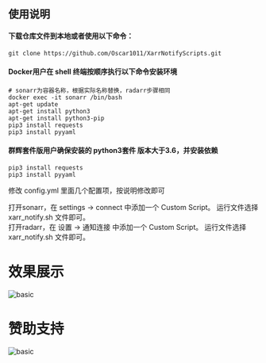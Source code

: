 ## 使用说明

#### 下载仓库文件到本地或者使用以下命令：

    git clone https://github.com/Oscar1011/XarrNotifyScripts.git

#### Docker用户在 shell 终端按顺序执行以下命令安装环境

    # sonarr为容器名称，根据实际名称替换，radarr步骤相同
    docker exec -it sonarr /bin/bash  
    apt-get update
    apt-get install python3
    apt-get install python3-pip
    pip3 install requests
    pip3 install pyyaml

#### 群辉套件版用户确保安装的 python3套件 版本大于3.6，并安装依赖

    pip3 install requests
    pip3 install pyyaml

修改 config.yml 里面几个配置项，按说明修改即可

打开sonarr，在 settings -> connect 中添加一个 Custom Script。 运行文件选择 xarr_notify.sh 文件即可。\
打开radarr，在 设置 -> 通知连接 中添加一个 Custom Script。 运行文件选择 xarr_notify.sh 文件即可。

# 效果展示
![basic](https://gitee.com/oscar1011/raw/raw/master/20220225171813.png)

# 赞助支持
![basic](https://gitee.com/oscar1011/raw/raw/master/20220224162639.png)
